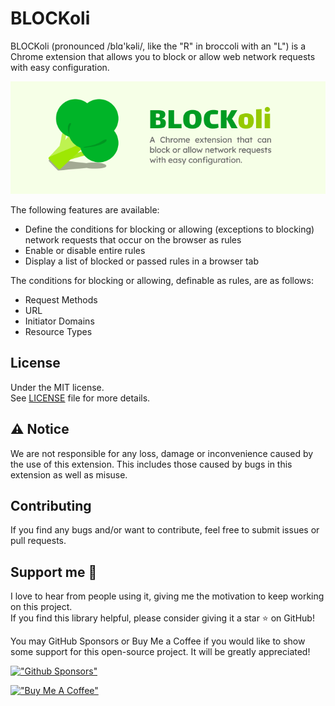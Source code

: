 # BLOCKoli

BLOCKoli (pronounced /blɑ'kəli/, like the "R" in broccoli with an "L") is
a Chrome extension that allows you to block or allow web network requests with
easy configuration.

![BLOCKoli](./images/brand.png)

The following features are available:
* Define the conditions for blocking or allowing (exceptions to blocking) network requests that occur on the browser as rules
* Enable or disable entire rules
* Display a list of blocked or passed rules in a browser tab

The conditions for blocking or allowing, definable as rules, are as follows:
* Request Methods
* URL
* Initiator Domains
* Resource Types


## License

Under the MIT license.  
See [LICENSE](./LICENSE) file for more details.


## ⚠ Notice

We are not responsible for any loss, damage or inconvenience caused by
the use of this extension. This includes those caused by bugs in this
extension as well as misuse.

## Contributing

If you find any bugs and/or want to contribute, feel free to submit issues or pull requests.

## Support me 🌟

I love to hear from people using it, giving me the motivation to keep working on this project.  
If you find this library helpful, please consider giving it a star ⭐ on GitHub!

You may GitHub Sponsors or Buy Me a Coffee if you would like to show some support for this open-source project. It will be greatly appreciated!

[!["Github Sponsors"](https://img.shields.io/badge/sponsor-30363D?style=for-the-badge&logo=GitHub-Sponsors&logoColor=#EA4AAA)](https://github.com/sponsors/dash14)

[!["Buy Me A Coffee"](https://www.buymeacoffee.com/assets/img/custom_images/orange_img.png)](https://www.buymeacoffee.com/dash14.ack)
